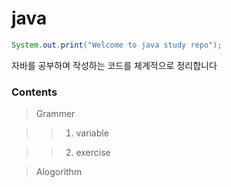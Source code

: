 # java

```java
System.out.print("Welcome to java study repo");
```

 자바를 공부하며 작성하는 코드를 체계적으로 정리합니다
 
 
 ### Contents
 > Grammer
 
 >> 1. variable
 
 >> 2. exercise
 
 > Alogorithm
 
